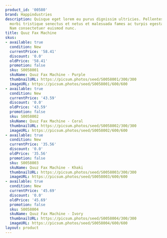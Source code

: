 ```yaml
---
product_id: '00580'
brand: Happindustries
description: Quisque eget lorem eu purus dignissim ultricies. Pellentesque habitant
  morbi tristique senectus et netus et malesuada fames ac turpis egestas. Donec fermentum.
  Nam consectetuer euismod nunc.
title: Quuz Fax Machine
skus:
- available: true
  condition: New
  currentPrice: '58.41'
  discount: '0.0'
  oldPrice: '58.41'
  promotion: false
  sku: S0058001
  skuName: Quuz Fax Machine - Purple
  thumbnailURL: https://picsum.photos/seed/S0058001/300/300
  imageURL: https://picsum.photos/seed/S0058001/600/600
- available: true
  condition: New
  currentPrice: '43.59'
  discount: '0.0'
  oldPrice: '43.59'
  promotion: false
  sku: S0058002
  skuName: Quuz Fax Machine - Coral
  thumbnailURL: https://picsum.photos/seed/S0058002/300/300
  imageURL: https://picsum.photos/seed/S0058002/600/600
- available: true
  condition: New
  currentPrice: '35.56'
  discount: '0.0'
  oldPrice: '35.56'
  promotion: false
  sku: S0058003
  skuName: Quuz Fax Machine - Khaki
  thumbnailURL: https://picsum.photos/seed/S0058003/300/300
  imageURL: https://picsum.photos/seed/S0058003/600/600
- available: true
  condition: New
  currentPrice: '45.69'
  discount: '0.0'
  oldPrice: '45.69'
  promotion: false
  sku: S0058004
  skuName: Quuz Fax Machine - Ivory
  thumbnailURL: https://picsum.photos/seed/S0058004/300/300
  imageURL: https://picsum.photos/seed/S0058004/600/600
layout: product
---
```

